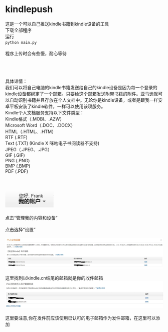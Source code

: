 # kindlepush
这是一个可以自己推送kindle书籍到kindle设备的工具<br/>
下载全部程序<br/>
运行<br/>
<code>python main.py</code><br/>
<br/>
程序上传时会有些慢，耐心等待<br/>
<br/>
<br/>
<br/>
<br/>
具体详情：<br/>
我们可以将自己电脑的kindle书籍发送给自己的kindle设备是因为每一个登录的kindle设备都绑定了一个邮箱。只要给这个邮箱发送附带书籍的附件。亚马逊就可以自动识别书籍并且存放在个人文档中。无论你是kindle设备，或者是跟我一样安卓平板安装了kindle软件，一样可以使用该项服务。<br/>
Kindle个人文档服务支持以下文件类型：<br/>
Kindle格式（.MOBI、.AZW）<br/>
Microsoft Word（.DOC、.DOCX）<br/>
HTML（.HTML、.HTM）<br/>
RTF (.RTF)<br/>
Text (.TXT) (Kindle X 咪咕电子书阅读器不支持)<br/>
JPEG（.JPEG、.JPG）<br/>
GIF (.GIF)<br/>
PNG (.PNG)<br/>
BMP (.BMP)<br/>
PDF (.PDF)<br/>
<br/>
<br/>
<br/>
![login](https://github.com/fuzi1996/pictbed/blob/master/01.JPG)<br/>
<br/>
点击“管理我的内容和设备”<br/>
<br/>
点击选择“设置”<br/>
<br/>
![setting](https://github.com/fuzi1996/pictbed/blob/master/04.JPG)<br/>
<br/>
这里找到以kindle.cn结尾的邮箱就是你的收件邮箱
<br/>
![prootected](https://github.com/fuzi1996/pictbed/blob/master/05.JPG)<br/>
<br/>
这里要注意,你在发件前应该使用已认可的电子邮箱作为发件邮箱，在这里可以添加

